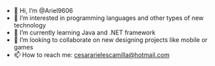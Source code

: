- 👋 Hi, I’m @Ariel9606
- 👀 I’m interested in programming languages and other types of new technology
- 🌱 I’m currently learning Java and .NET framework
- 💞️ I’m looking to collaborate on new designing projects like mobile or games
- 📫 How to reach me: cesararielescamilla@hotmail.com

<!---
Ariel9606/Ariel9606 is a ✨ special ✨ repository because its `README.md` (this file) appears on your GitHub profile.
You can click the Preview link to take a look at your changes.
--->
